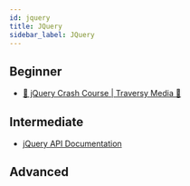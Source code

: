 ```yaml
---
id: jquery
title: JQuery
sidebar_label: JQuery
---
```


## Beginner

- [🎥 jQuery Crash Course | Traversy Media 🎥](https://youtu.be/3nrLc_JOF7k "jQuery Crash Course | Traversy Media")

## Intermediate

- [jQuery API Documentation](https://api.jquery.com/ "jQuery API Documentation")

## Advanced

